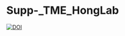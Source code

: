 # Supp-_TME_HongLab
[![DOI](https://zenodo.org/badge/DOI/10.5281/zenodo.13922443.svg)](https://doi.org/10.5281/zenodo.13922443)
